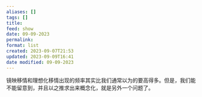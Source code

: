 ```yaml
---
aliases: []
tags: []
title: 
feed: show
date: 09-09-2023
permalink: 
format: list
created: 2023-09-07T21:53
updated: 2023-09-09T16:41
date modified: 09-09-2023
---
```

镜映移情和理想化移情出现的频率其实比我们通常以为的要高得多。但是，我们能不能留意到，并且以之推求出来概念化，就是另外一个问题了。